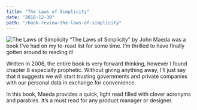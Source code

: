```yaml
---
title: "The Laws of Simplicity"
date: "2018-12-30"
path: "/book-review-the-laws-of-simplicity"
---
```

![The Laws of Simplicity](/laws-of-simplicity.jpg)
“The Laws of Simplicity” by John Maeda was a book I’ve had on my to-read list for some time. I’m thrilled to have finally gotten around to reading it!

Written in 2006, the entire book is very forward thinking, however I found chapter 8 especially prophetic. Without giving anything away, I’ll just say that it suggests we will start trusting governments and private companies with our personal data in exchange for convenience.

In this book, Maeda provides a quick, light read filled with clever acronyms and parables. It’s a must read for any product manager or designer.